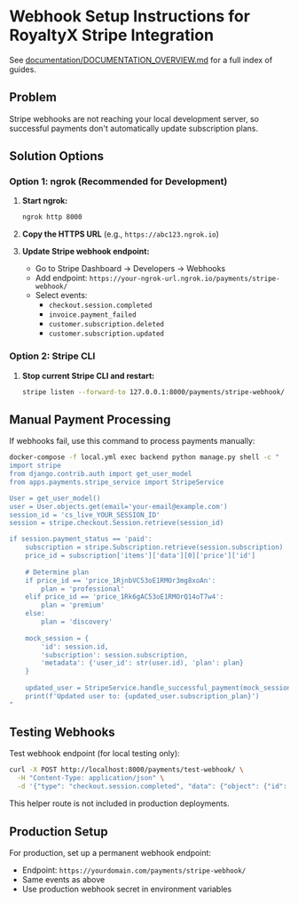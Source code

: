 # Webhook Setup Instructions for RoyaltyX Stripe Integration
See [documentation/DOCUMENTATION_OVERVIEW.md](documentation/DOCUMENTATION_OVERVIEW.md) for a full index of guides.


## Problem
Stripe webhooks are not reaching your local development server, so successful payments don't automatically update subscription plans.

## Solution Options

### Option 1: ngrok (Recommended for Development)

1. **Start ngrok:**
   ```bash
   ngrok http 8000
   ```

2. **Copy the HTTPS URL** (e.g., `https://abc123.ngrok.io`)

3. **Update Stripe webhook endpoint:**
   - Go to Stripe Dashboard → Developers → Webhooks
   - Add endpoint: `https://your-ngrok-url.ngrok.io/payments/stripe-webhook/`
   - Select events:
     - `checkout.session.completed`
     - `invoice.payment_failed`
     - `customer.subscription.deleted`
     - `customer.subscription.updated`

### Option 2: Stripe CLI

1. **Stop current Stripe CLI and restart:**
   ```bash
   stripe listen --forward-to 127.0.0.1:8000/payments/stripe-webhook/
   ```

## Manual Payment Processing

If webhooks fail, use this command to process payments manually:

```bash
docker-compose -f local.yml exec backend python manage.py shell -c "
import stripe
from django.contrib.auth import get_user_model
from apps.payments.stripe_service import StripeService

User = get_user_model()
user = User.objects.get(email='your-email@example.com')
session_id = 'cs_live_YOUR_SESSION_ID'
session = stripe.checkout.Session.retrieve(session_id)

if session.payment_status == 'paid':
    subscription = stripe.Subscription.retrieve(session.subscription)
    price_id = subscription['items']['data'][0]['price']['id']
    
    # Determine plan
    if price_id == 'price_1RjnbVC53oE1RMOr3mg8xoAn':
        plan = 'professional'
    elif price_id == 'price_1Rk6gAC53oE1RMOrQ14oT7w4':
        plan = 'premium'
    else:
        plan = 'discovery'
    
    mock_session = {
        'id': session.id,
        'subscription': session.subscription,
        'metadata': {'user_id': str(user.id), 'plan': plan}
    }
    
    updated_user = StripeService.handle_successful_payment(mock_session)
    print(f'Updated user to: {updated_user.subscription_plan}')
"
```

## Testing Webhooks

Test webhook endpoint (for local testing only):
```bash
curl -X POST http://localhost:8000/payments/test-webhook/ \
  -H "Content-Type: application/json" \
  -d '{"type": "checkout.session.completed", "data": {"object": {"id": "test"}}}'
```
This helper route is not included in production deployments.

## Production Setup

For production, set up a permanent webhook endpoint:
- Endpoint: `https://yourdomain.com/payments/stripe-webhook/`
- Same events as above
- Use production webhook secret in environment variables
